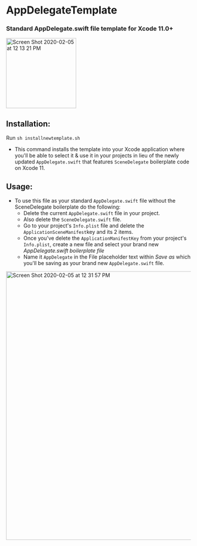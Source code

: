 # AppDelegateTemplate 
### Standard AppDelegate.swift file template for Xcode 11.0+
<img width="191" alt="Screen Shot 2020-02-05 at 12 13 21 PM" src="https://user-images.githubusercontent.com/21044119/73865221-eeb90180-4810-11ea-954c-a5e4bf8d7692.png"> 

## Installation:
Run `sh installnewtemplate.sh`
- This command installs the template into your Xcode application where you'll be able to select it & use it in your projects in lieu of the newly updated `AppDelegate.swift` that features `SceneDelegate` boilerplate code on Xcode 11.  

## Usage:
- To use this file as your standard `AppDelegate.swift` file without the SceneDelegate boilerplate do the following:
  - Delete the current `AppDelegate.swift` file in your project.
  - Also delete the `SceneDelegate.swift` file. 
  - Go to your project's `Info.plist` file and delete the `ApplicationSceneManifest`key and its 2 items.
  - Once you've delete the `ApplicationManifestKey` from your project's `Info.plist`, create a new file and select your brand new *AppDelegate.swift boilerplate file*
  - Name it `AppDelegate` in the File placeholder text within _Save as_ which you'll be saving as your brand new `AppDelegate.swift` file.  
 
<img width="731" alt="Screen Shot 2020-02-05 at 12 31 57 PM" src="https://user-images.githubusercontent.com/21044119/73866927-b535c580-4813-11ea-9beb-456afd90636d.png">
